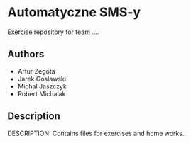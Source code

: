 Automatyczne SMS-y
==================

Exercise repository for team ....

Authors
-------

* Artur Zegota
* Jarek Goslawski
* Michal Jaszczyk
* Robert Michalak

Description
-----------

DESCRIPTION: Contains files for exercises and home works.
